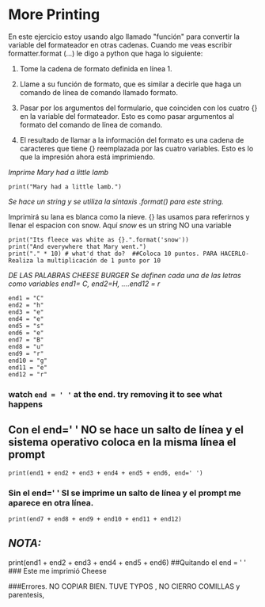 # More Printing

En este ejercicio estoy usando algo llamado "función" para convertir la variable del formateador en otras cadenas. Cuando me veas escribir formatter.format (...) le digo a python que haga lo siguiente:

1. Tome la cadena de formato definida en línea 1.

2. Llame a su función de formato, que es similar a decirle que haga un comando de línea de comando llamado formato.

3. Pasar por los argumentos del formulario, que coinciden con los cuatro {} en la variable del formateador. Esto es como pasar argumentos al formato del comando de línea de comando.

4. El resultado de llamar a la información del formato es una cadena de caracteres que tiene {} reemplazada por las cuatro variables. Esto es lo que la impresión ahora está imprimiendo.

*Imprime Mary had a little lamb*

```
print("Mary had a little lamb.")
```

*Se hace un string y se utiliza la sintaxis .format() para este string.*

Imprimirá su lana es blanca como la nieve. {} las usamos para referirnos y llenar el espacion con snow. Aquí *snow* es un string NO una variable

```
print("Its fleece was white as {}.".format('snow'))
print("And everywhere that Mary went.")
print("." * 10) # what'd that do?  ##Coloca 10 puntos. PARA HACERLO-Realiza la multiplicación de 1 punto por 10
```

*DE LAS PALABRAS CHEESE BURGER Se definen cada una de las letras como variables end1= C, end2=H, ....end12 = r*

```
end1 = "C"
end2 = "h"
end3 = "e"
end4 = "e"
end5 = "s"
end6 = "e"
end7 = "B"
end8 = "u"
end9 = "r"
end10 = "g"
end11 = "e"
end12 = "r"
```

### watch ```end = ' '``` at the end. try removing it to see what happens

## Con el end=' ' **NO** **se hace un salto de línea y el sistema operativo coloca en la misma línea el prompt**

```
print(end1 + end2 + end3 + end4 + end5 + end6, end=' ')
```

### Sin el end=' ' SI se imprime un salto de línea y el prompt me aparece en otra línea.

```
print(end7 + end8 + end9 + end10 + end11 + end12)
```

## *NOTA:*


print(end1 + end2 + end3 + end4 + end5 + end6) ##Quitando el end = ' '  ### Este me imprimió Cheese


###Errores. NO COPIAR BIEN. TUVE TYPOS , NO CIERRO COMILLAS y parentesis, 
